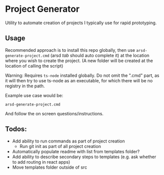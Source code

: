 # Project Generator

Utility to automate creation of projects I typically use for rapid prototyping.

## Usage
Recommended approach is to install this repo globally, then use `arsd-generate-project.cmd` (arsd *tab* should auto complete it) at the location where you wish to create the project. 
(A new folder will be created at the location of calling the script)

Warning: Requires `ts-node` installed globally. Do not omit the ".cmd" part, as it will then try to use ts-node as an executable, for which there will be no registry in the path.

Example use case would be:

```arsd-generate-project.cmd```

And follow the on screen questions/instructions.

## Todos:
* Add ability to run commands as part of project creation
  * Run git init as part of all project creation
* Automatically populate readme with list from templates folder?
* Add ability to describe secondary steps to templates (e.g. ask whether to add routing in react apps)
* Move templates folder outside of src
